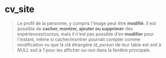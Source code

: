 # cv_site

> Le profil de la personne, y compris l'image peut être **modifié**.
  Il est possible de **cacher, montrer, ajouter ou supprimer** des expériences/cursus, mais il n'est pas possible d'en **modifier** pour l'instant, même si cacher/montrer pourrait compter comme modification vu que la clé étrangère *id_person* de leur table est soit à *NULL* soit à *1* pour les afficher ou non dans la fenêtre principale.
